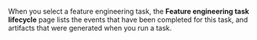When you select a feature engineering task, the **Feature engineering task lifecycle** page lists the events that have been completed for this task, and artifacts that were generated when you run a task.

